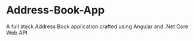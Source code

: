 # Address-Book-App
A full stack Address Book application crafted using Angular and .Net Core Web API
